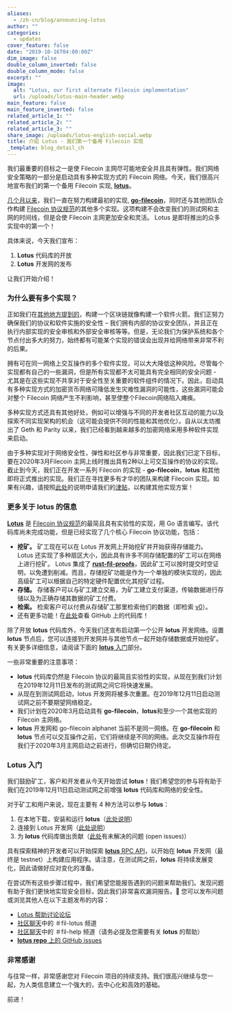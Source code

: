 ```yaml
---
aliases:
  - /zh-cn/blog/announcing-lotus
author: ""
categories:
  - updates
cover_feature: false
date: "2019-10-16T04:00:00Z"
dim_image: false
double_column_inverted: false
double_column_mode: false
excerpt: ""
image:
  alt: "Lotus, our first alternate Filecoin implementation"
  url: /uploads/lotus-main-header.webp
main_feature: false
main_feature_inverted: false
related_article_1: ""
related_article_2: ""
related_article_3: ""
share_image: /uploads/lotus-english-social.webp
title: 介绍 Lotus - 我们第一个备用 Filecoin 实现
_template: blog_detail_ch
---
```


我们最重要的目标之一是使 Filecoin 主网尽可能地安全并且具有弹性。我们网络安全策略的一部分是启动具有多种实现方式的 Filecoin 网络。今天，我们很高兴地宣布我们的第一个备用 Filecoin 实现, [**lotus**](https://github.com/filecoin-project/lotus)。

[几个月以来](https://filecoin.io/blog/update-2019-q2-q3/#3-roadmap-update)，我们一直在努力构建最初的实现, [**go-filecoin**](https://github.com/filecoin-project/go-filecoin)，同时还与其他团队合作构建 [Filecoin 协议规范](https://github.com/filecoin-project/specs/)的其他多个实现。这项构建不会改变我们的测试网和主网的时间线，但是会使 Filecoin 主网更加安全和灵活。 Lotus 是即将推出的众多实现中的第一个！

具体来说，今天我们宣布：

1. **Lotus** 代码库的开放
2. **Lotus** 开发网的发布

让我们开始介绍！

### 为什么要有多个实现？

正如我们在[其他地方提到的](https://filecoin.io/blog/update-2019-q2-q3/#3-roadmap-update)，构建一个区块链就像构建一个软件火箭。我们正努力确保我们的协议和软件实施的安全性 – 我们拥有内部的协议安全团队，并且正在执行内部实现的安全审核和外部安全审核等等。但是，无论我们为保护系统和各个节点付出多大的努力，始终都有可能某个实现的错误会出现并给网络带来非常不利的后果。

拥有可在同一网络上交互操作的多个软件实现，可以大大降低这种风险。尽管每个实现都有自己的一些漏洞，但是所有实现都不太可能具有完全相同的安全问题 - 尤其是在这些实现不共享对于安全性至关重要的软件组件的情况下。因此，启动具有多种实现方式的加密货币网络可降低发生灾难性漏洞的可能性，这些漏洞可能会对整个 Filecoin 网络产生不利影响，甚至使整个Filecoin网络陷入瘫痪。

多种实现方式还具有其他好处，例如可以增强与不同的开发者社区互动的能力以及探索不同实现架构的机会（这可能会提供不同的性能和其他优化）。自从以太坊推出了 Geth 和 Parity 以来，我们已经看到越来越多的加密网络采用多种软件实现来启动。

由于多种实现对于网络安全性，弹性和社区参与非常重要，因此我们已定下目标，要在2020年3月Filecoin 主网上线时推出具有2种以上可交互操作的协议的实现。截止到今天，我们正在开发一系列 Filecoin 的实现 - **go-filecoin**，**lotus** 和其他即将正式推出的实现。我们正在寻找更多有才华的团队来构建 Filecoin 实现。如果有兴趣，请按照[此处](http://filecoin.io/grants)的说明申请我们的[津贴](https://github.com/filecoin-project/devgrants/issues/43)，以构建其他实现方案！

### 更多关于 **lotus** 的信息

[**Lotus**](https://github.com/filecoin-project/lotus) 是 [Filecoin 协议规范](https://github.com/filecoin-project/specs/)的最简且具有实验性的实现，用 Go 语言编写。该代码库尚未完成功能，但是已经实现了几个核心 Filecoin 协议功能，包括：

- **挖矿。** 矿工现在可以在 Lotus 开发网上开始挖矿并开始获得存储能力。 Lotus 还实现了多种扇区大小，因此具有许多不同存储配置的矿工可以在网络上进行挖矿。 Lotus 集成了 [**rust-fil-proofs**](https://github.com/filecoin-project/rust-fil-proofs/)，因此矿工可以按时提交时空证明，以免遭到削减。而且，存储挖矿功能是作为一个单独的模块实现的，因此高级矿工可以根据自己的特定硬件配置优化其挖矿过程。
- **存储。** 存储客户可以与矿工建立交易，为矿工建立支付渠道，传输数据进行存储以及为正确存储其数据的矿工付费。
- **检索。** 检索客户可以付费从存储矿工那里检索他们的数据（即检索 [v0](https://filecoin-project.github.io/specs/#retrieval-v0-libp2p-services)）。
- 还有更多功能！在[此处](https://github.com/filecoin-project/lotus)查看 GitHub 上的代码库！

除了开放 **lotus** 代码库外，今天我们还宣布启动第一个公开 **lotus** 开发网络。设置 **lotus** 节点后，您可以连接到开发网并与其他节点一起开始存储数据或开始挖矿。有关更多详细信息，请阅读下面的 [**lotus** 入门](https://filecoin.io/zh-cn/blog/announcing-lotus/#lotus-%E5%85%A5%E9%97%A8)部分。

一些非常重要的注意事项：

- **lotus** 代码库仍然是 Filecoin 协议的最简且实验性的实现，从现在到我们计划在2019年12月11日发布的测试网之间它将快速发展。
- 从现在到测试网启动，lotus 开发网将被多次重置。在2019年12月11日启动测试网之前不要期望网络稳定。
- 我们计划在2020年3月启动具有 **go-filecoin**，**lotus**和至少一个其他实现的 Filecoin 主网络。
- **lotus** 开发网和 go-filecoin alphanet 当前不是同一网络。在 **go-filecoin** 和 **lotus** 节点可以交互操作之前，它们将继续是不同的网络。此次交互操作将在我们于2020年3月主网启动之前进行，但确切日期仍待定。

### **Lotus** 入门

我们鼓励矿工，客户和开发者从今天开始尝试 **lotus**！我们希望您的参与将有助于我们在2019年12月11日启动测试网之前增强 **lotus** 代码库和网络的安全性。

对于矿工和用户来说，现在主要有 4 种方法可以参与 **lotus**：

1. 在本地下载，安装和运行 **lotus**（[此处说明](https://github.com/filecoin-project/lotus#building)）
2. 连接到 Lotus 开发网（[此处说明](https://github.com/filecoin-project/lotus#devnet)）
3. 为 **lotus** 代码库做出贡献（[此处](https://github.com/filecoin-project/lotus/issues)有未解决的问题 (open issues)）

具有探索精神的开发者可以开始探索 [**lotus** RPC API](https://github.com/filecoin-project/lotus/blob/master/api/api_full.go)，以开始在 **lotus** 开发网（最终是 testnet）上构建应用程序。请注意，在测试网之前，**lotus** 将持续发展变化，因此请做好应对变化的准备。

在尝试所有这些步骤过程中，我们希望您能报告遇到的问题来帮助我们。发现问题有助于我们更快地实现安全目标，因此我们非常喜欢漏洞报告。🙏 您可以发布问题或浏览其他人在以下主题发布的内容：

- [Lotus 帮助讨论论坛](https://github.com/filecoin-project/community/discussions)
- [社区聊天](https://github.com/filecoin-project/community#chat)中的 ＃fil-lotus 频道
- [社区聊天](https://github.com/filecoin-project/community#chat)中的 ＃fil-help 频道（请务必提及您需要有关 **lotus** 的帮助）
- [**lotus repo** 上的 GitHub issues](https://github.com/filecoin-project/lotus/issues)

### 非常感谢

与往常一样，非常感谢您对 Filecoin 项目的持续支持。我们很高兴继续与您一起，为人类信息建立一个强大的，去中心化和高效的基础。

前进！
